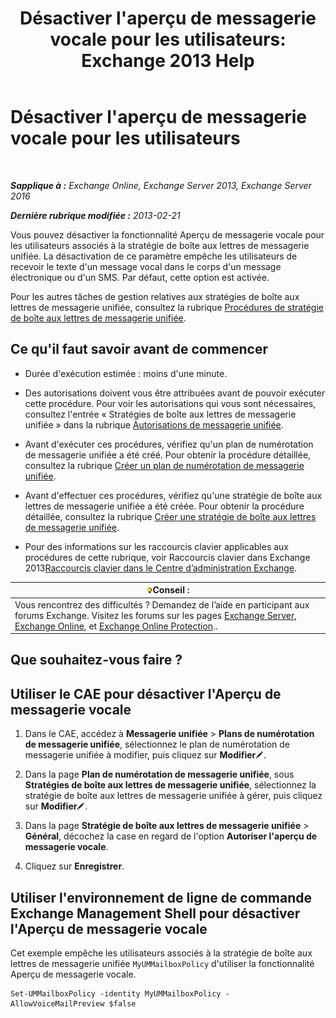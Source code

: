﻿---
title: "Désactiver l'aperçu de messagerie vocale pour les utilisateurs: Exchange 2013 Help"
TOCTitle: Désactiver l'aperçu de messagerie vocale pour les utilisateurs
ms:assetid: 362fed13-3a9c-4111-bfa4-8c45ab6a3a01
ms:mtpsurl: https://technet.microsoft.com/fr-fr/library/Dd335199(v=EXCHG.150)
ms:contentKeyID: 51407176
ms.date: 05/23/2018
mtps_version: v=EXCHG.150
ms.translationtype: MT
---

# Désactiver l'aperçu de messagerie vocale pour les utilisateurs

 

_**Sapplique à :** Exchange Online, Exchange Server 2013, Exchange Server 2016_

_**Dernière rubrique modifiée :** 2013-02-21_

Vous pouvez désactiver la fonctionnalité Aperçu de messagerie vocale pour les utilisateurs associés à la stratégie de boîte aux lettres de messagerie unifiée. La désactivation de ce paramètre empêche les utilisateurs de recevoir le texte d'un message vocal dans le corps d'un message électronique ou d'un SMS. Par défaut, cette option est activée.

Pour les autres tâches de gestion relatives aux stratégies de boîte aux lettres de messagerie unifiée, consultez la rubrique [Procédures de stratégie de boîte aux lettres de messagerie unifiée](um-mailbox-policy-procedures-exchange-2013-help.md).

## Ce qu'il faut savoir avant de commencer

  - Durée d'exécution estimée : moins d'une minute.

  - Des autorisations doivent vous être attribuées avant de pouvoir exécuter cette procédure. Pour voir les autorisations qui vous sont nécessaires, consultez l'entrée « Stratégies de boîte aux lettres de messagerie unifiée » dans la rubrique [Autorisations de messagerie unifiée](unified-messaging-permissions-exchange-2013-help.md).

  - Avant d'exécuter ces procédures, vérifiez qu'un plan de numérotation de messagerie unifiée a été créé. Pour obtenir la procédure détaillée, consultez la rubrique [Créer un plan de numérotation de messagerie unifiée](create-a-um-dial-plan-exchange-2013-help.md).

  - Avant d'effectuer ces procédures, vérifiez qu'une stratégie de boîte aux lettres de messagerie unifiée a été créée. Pour obtenir la procédure détaillée, consultez la rubrique [Créer une stratégie de boîte aux lettres de messagerie unifiée](create-a-um-mailbox-policy-exchange-2013-help.md).

  - Pour des informations sur les raccourcis clavier applicables aux procédures de cette rubrique, voir Raccourcis clavier dans Exchange 2013[Raccourcis clavier dans le Centre d’administration Exchange](keyboard-shortcuts-in-the-exchange-admin-center-exchange-online-protection-help.md).

<table>
<thead>
<tr class="header">
<th><img src="images/Bb125224.tip(EXCHG.150).gif" title="Conseil" alt="Conseil" />Conseil :</th>
</tr>
</thead>
<tbody>
<tr class="odd">
<td>Vous rencontrez des difficultés ? Demandez de l’aide en participant aux forums Exchange. Visitez les forums sur les pages <a href="https://go.microsoft.com/fwlink/p/?linkid=60612">Exchange Server</a>, <a href="https://go.microsoft.com/fwlink/p/?linkid=267542">Exchange Online</a>, et <a href="https://go.microsoft.com/fwlink/p/?linkid=285351">Exchange Online Protection</a>..</td>
</tr>
</tbody>
</table>


## Que souhaitez-vous faire ?

## Utiliser le CAE pour désactiver l'Aperçu de messagerie vocale

1.  Dans le CAE, accédez à **Messagerie unifiée** \> **Plans de numérotation de messagerie unifiée**, sélectionnez le plan de numérotation de messagerie unifiée à modifier, puis cliquez sur **Modifier**![Icône Modifier](images/Bb124582.6f53ccb2-1f13-4c02-bea0-30690e6ea71d(EXCHG.150).gif "Icône Modifier").

2.  Dans la page **Plan de numérotation de messagerie unifiée**, sous **Stratégies de boîte aux lettres de messagerie unifiée**, sélectionnez la stratégie de boîte aux lettres de messagerie unifiée à gérer, puis cliquez sur **Modifier**![Icône Modifier](images/Bb124582.6f53ccb2-1f13-4c02-bea0-30690e6ea71d(EXCHG.150).gif "Icône Modifier").

3.  Dans la page **Stratégie de boîte aux lettres de messagerie unifiée** \> **Général**, décochez la case en regard de l'option **Autoriser l'aperçu de messagerie vocale**.

4.  Cliquez sur **Enregistrer**.

## Utiliser l'environnement de ligne de commande Exchange Management Shell pour désactiver l'Aperçu de messagerie vocale

Cet exemple empêche les utilisateurs associés à la stratégie de boîte aux lettres de messagerie unifiée `MyUMMailboxPolicy` d'utiliser la fonctionnalité Aperçu de messagerie vocale.

    Set-UMMailboxPolicy -identity MyUMMailboxPolicy - AllowVoiceMailPreview $false

